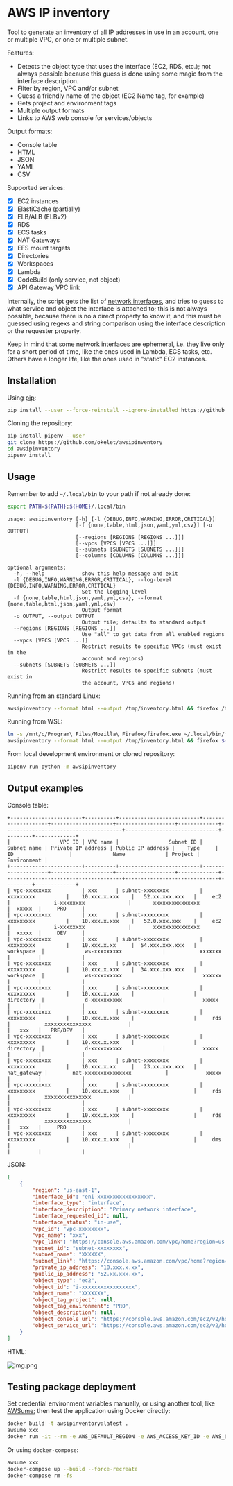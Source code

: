 
# AWS IP inventory

Tool to generate an inventory of all IP addresses in use in an account, one or multiple VPC, or one or multiple subnet.

Features:

* Detects the object type that uses the interface (EC2, RDS, etc.); not always possible because this guess is done using some magic from the interface description.
* Filter by region, VPC and/or subnet
* Guess a friendly name of the object (EC2 Name tag, for example)
* Gets project and environment tags
* Multiple output formats
* Links to AWS web console for services/objects

Output formats:

* Console table
* HTML
* JSON
* YAML
* CSV

Supported services:

* [x] EC2 instances
* [x] ElastiCache (partially)
* [x] ELB/ALB (ELBv2)
* [x] RDS
* [x] ECS tasks
* [x] NAT Gateways
* [x] EFS mount targets
* [x] Directories
* [x] Workspaces
* [x] Lambda
* [x] CodeBuild (only service, not object)
* [x] API Gateway VPC link

Internally, the script gets the list of [network interfaces](https://boto3.amazonaws.com/v1/documentation/api/latest/reference/services/ec2.html#EC2.Client.describe_network_interfaces),
and tries to guess to what service and object the interface is attached to; this is not always possible, because there is no a direct property
to know it, and this must be guessed using regexs and string comparison using the interface description or the requester property.

Keep in mind that some network interfaces are ephemeral, i.e. they live only for a short period of time, like the ones used in Lambda,
ECS tasks, etc. Others have a longer life, like the ones used in "static" EC2 instances.

## Installation

Using [pip](https://pip.pypa.io/en/stable/):

```bash
pip install --user --force-reinstall --ignore-installed https://github.com/okelet/awsipinventory/archive/main.tar.gz
```

Cloning the repository:

```bash
pip install pipenv --user
git clone https://github.com/okelet/awsipinventory
cd awsipinventory
pipenv install
```

## Usage

Remember to add `~/.local/bin` to your path if not already done:

```bash
export PATH=${PATH}:${HOME}/.local/bin
```

```text
usage: awsipinventory [-h] [-l {DEBUG,INFO,WARNING,ERROR,CRITICAL}]
                      [-f {none,table,html,json,yaml,yml,csv}] [-o OUTPUT]
                      [--regions [REGIONS [REGIONS ...]]]
                      [--vpcs [VPCS [VPCS ...]]]
                      [--subnets [SUBNETS [SUBNETS ...]]]
                      [--columns [COLUMNS [COLUMNS ...]]]

optional arguments:
  -h, --help            show this help message and exit
  -l {DEBUG,INFO,WARNING,ERROR,CRITICAL}, --log-level {DEBUG,INFO,WARNING,ERROR,CRITICAL}
                        Set the logging level
  -f {none,table,html,json,yaml,yml,csv}, --format {none,table,html,json,yaml,yml,csv}
                        Output format
  -o OUTPUT, --output OUTPUT
                        Output file; defaults to standard output
  --regions [REGIONS [REGIONS ...]]
                        Use "all" to get data from all enabled regions
  --vpcs [VPCS [VPCS ...]]
                        Restrict results to specific VPCs (must exist in the
                        account and regions)
  --subnets [SUBNETS [SUBNETS ...]]
                        Restrict results to specific subnets (must exist in
                        the account, VPCs and regions)
```

Running from an standard Linux:

```bash
awsipinventory --format html --output /tmp/inventory.html && firefox /tmp/inventory.html
```

Running from WSL:

```bash
ln -s /mnt/c/Program\ Files/Mozilla\ Firefox/firefox.exe ~/.local/bin/firefox
awsipinventory --format html --output /tmp/inventory.html && firefox $(wslpath -w /tmp/inventory.html)
```

From local development environment or cloned repository:

```bash
pipenv run python -m awsipinventory
```

## Output examples

Console table:

```text
+-----------------------+----------+--------------------------+--------------------+--------------------+-------------------+-------------+--------------------------------------+------------------------------+---------+-------------+
|                VPC ID | VPC name |                Subnet ID |        Subnet name | Private IP address | Public IP address |    Type     |                  ID                  |             Name             | Project | Environment |
+-----------------------+----------+--------------------------+--------------------+--------------------+-------------------+-------------+--------------------------------------+------------------------------+---------+-------------+
| vpc-xxxxxxxx          | xxx      | subnet-xxxxxxxx          | xxxxxxxxx          |    10.xxx.x.xxx    |   52.xx.xxx.xxx   |     ec2     |              i-xxxxxxxx              |       xxxxxxxxxxxxxxx        |  xxxxx  |     PRO     |
| vpc-xxxxxxxx          | xxx      | subnet-xxxxxxxx          | xxxxxxxxx          |    10.xxx.x.xxx    |   52.0.xxx.xxx    |     ec2     |              i-xxxxxxxx              |       xxxxxxxxxxxxxxx        |  xxxxx  |     DEV     |
| vpc-xxxxxxxx          | xxx      | subnet-xxxxxxxx          | xxxxxxxxx          |    10.xxx.x.xx     |  54.xxx.xxx.xxx   |  workspace  |             ws-xxxxxxxxx             |           xxxxxxx            |         |             |
| vpc-xxxxxxxx          | xxx      | subnet-xxxxxxxx          | xxxxxxxxx          |    10.xxx.x.xxx    |  34.xxx.xxx.xxx   |  workspace  |             ws-xxxxxxxxx             |            xxxxxx            |         |             |
| vpc-xxxxxxxx          | xxx      | subnet-xxxxxxxx          | xxxxxxxxx          |    10.xxx.x.xxx    |                   |  directory  |             d-xxxxxxxxxx             |            xxxxx             |         |             |
| vpc-xxxxxxxx          | xxx      | subnet-xxxxxxxx          | xxxxxxxxx          |    10.xxx.x.xxx    |                   |     rds     |           xxxxxxxxxxxxxxx            |                              |   xxx   |   PRE/DEV   |
| vpc-xxxxxxxx          | xxx      | subnet-xxxxxxxx          | xxxxxxxxx          |    10.xxx.x.xxx    |                   |  directory  |             d-xxxxxxxxxx             |            xxxxx             |         |             |
| vpc-xxxxxxxx          | xxx      | subnet-xxxxxxxx          | xxxxxxxxx          |    10.xxx.x.xx     |   23.xx.xxx.xxx   | nat_gateway |        nat-xxxxxxxxxxxxxxx           |            xxxxx             |         |             |
| vpc-xxxxxxxx          | xxx      | subnet-xxxxxxxx          | xxxxxxxxx          |    10.xxx.x.xxx    |                   |     rds     |           xxxxxxxxxxxxxxx            |                              |         |             |
| vpc-xxxxxxxx          | xxx      | subnet-xxxxxxxx          | xxxxxxxxx          |    10.xxx.x.xxx    |                   |     rds     |           xxxxxxxxxxxxxxx            |                              |   xxx   |     PRO     |
| vpc-xxxxxxxx          | xxx      | subnet-xxxxxxxx          | xxxxxxxxx          |    10.xxx.x.xxx    |                   |     dms     |                                      |                              |         |             |
```

JSON:

```json
[
    {
        "region": "us-east-1",
        "interface_id": "eni-xxxxxxxxxxxxxxxxx",
        "interface_type": "interface",
        "interface_description": "Primary network interface",
        "interface_requested_id": null,
        "interface_status": "in-use",
        "vpc_id": "vpc-xxxxxxxx",
        "vpc_name": "xxx",
        "vpc_link": "https://console.aws.amazon.com/vpc/home?region=us-east-1#vpcs:VpcId=vpc-xxxxxxxx;sort=VpcId",
        "subnet_id": "subnet-xxxxxxxx",
        "subnet_name": "XXXXXX",
        "subnet_link": "https://console.aws.amazon.com/vpc/home?region=us-east-1#subnets:SubnetId=subnet-xxxxxxxx;sort=SubnetId",
        "private_ip_address": "10.xxx.x.xx",
        "public_ip_address": "52.xx.xxx.xx",
        "object_type": "ec2",
        "object_id": "i-xxxxxxxxxxxxxxxxx",
        "object_name": "XXXXXXX",
        "object_tag_project": null,
        "object_tag_environment": "PRO",
        "object_description": null,
        "object_console_url": "https://console.aws.amazon.com/ec2/v2/home?region=us-east-1#Instances:search=i-xxxxxxxxxxxxxxxxx;sort=instanceId",
        "object_service_url": "https://console.aws.amazon.com/ec2/v2/home?region=us-east-1#Instances:"
    }
]
```

HTML:

![img.png](output_html.png)

## Testing package deployment

Set credential environment variables manually, or using another tool, like [AWSume](https://github.com/trek10inc/awsume); then test the application
using Docker directly:

```bash
docker build -t awsipinventory:latest .
awsume xxx
docker run -it --rm -e AWS_DEFAULT_REGION -e AWS_ACCESS_KEY_ID -e AWS_SECRET_ACCESS_KEY -e AWS_SESSION_TOKEN awsipinventory:latest --log-level debug -f json
```

Or using `docker-compose`:

```bash
awsume xxx
docker-compose up --build --force-recreate
docker-compose rm -fs
```
